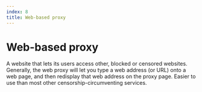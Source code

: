 ```yaml
---
index: 8
title: Web-based proxy
---
```

# Web-based proxy

A website that lets its users access other, blocked or censored websites. Generally, the web proxy will let you type a web address (or URL) onto a web page, and then redisplay that web address on the proxy page. Easier to use than most other censorship-circumventing services.